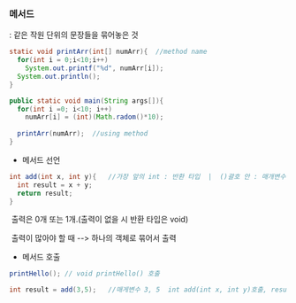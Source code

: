 ### 메서드

: 같은 작원 단위의 문장들을 묶어놓은 것

```java
static void printArr(int[] numArr){  //method name
  for(int i = 0;i<10;i++)
    System.out.printf("%d", numArr[i]);
  System.out.println();
}

public static void main(String args[]){
  for(int i =0; i<10; i++)
    numArr[i] = (int)(Math.radom()*10);
  
  printArr(numArr);  //using method
}
```



- 메서드 선언

```java
int add(int x, int y){   //가장 앞의 int : 반환 타입  |  ()괄호 안 : 매개변수   |  add : 메서드 이름 
  int result = x + y;
  return result;
}
```

​	출력은 0개 또는 1개.(출력이 없을 시 반환 타입은 void)

​	출력이 많아야 할 때 --> 하나의 객체로 묶어서 출력



- 메서드 호출

```java
printHello(); // void printHello() 호출

int result = add(3,5);   //매게변수 3, 5  int add(int x, int y)호출, result에 저장
```



